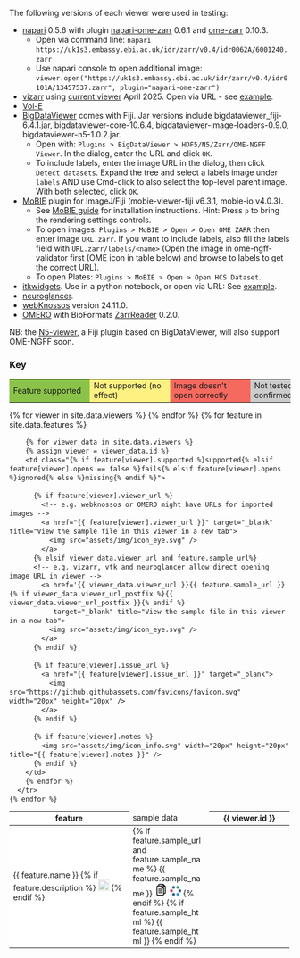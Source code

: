 
The following versions of each viewer were used in testing:

- <a href="https://napari.org">napari</a> 0.5.6 with plugin <a href="https://github.com/ome/napari-ome-zarr/">napari-ome-zarr</a> 0.6.1 and <a href="https://github.com/ome/ome-zarr-py/">ome-zarr</a> 0.10.3.
  - Open via command line: `napari https://uk1s3.embassy.ebi.ac.uk/idr/zarr/v0.4/idr0062A/6001240.zarr`
  - Use napari console to open additional image: `viewer.open("https://uk1s3.embassy.ebi.ac.uk/idr/zarr/v0.4/idr0101A/13457537.zarr", plugin="napari-ome-zarr")`
- <a href="https://github.com/hms-dbmi/vizarr/">vizarr</a> using <a href="https://hms-dbmi.github.io/vizarr">current viewer</a> April 2025. Open via URL - see <a href="https://hms-dbmi.github.io/vizarr/?source=https://uk1s3.embassy.ebi.ac.uk/idr/zarr/v0.3/idr0079A/9836998.zarr">example</a>.
- [Vol-E](https://github.com/allen-cell-animated/vole-app) 
- <a href="https://imagej.net/plugins/bdv/">BigDataViewer</a> comes with Fiji. Jar versions include bigdataviewer_fiji-6.4.1.jar, bigdataviewer-core-10.6.4, bigdataviewer-image-loaders-0.9.0, bigdataviewer-n5-1.0.2.jar.
  - Open with: `Plugins > BigDataViewer > HDF5/N5/Zarr/OME-NGFF Viewer`. In the dialog, enter the URL and click `OK`.
  - To include labels, enter the image URL in the dialog, then click `Detect datasets`. Expand the tree and select a labels image under `labels` AND use Cmd-click to also select the top-level parent image. With both selected, click `OK`.
- <a href="https://github.com/mobie/mobie-viewer-fiji/">MoBIE</a> plugin for ImageJ/Fiji (mobie-viewer-fiji v6.3.1, mobie-io v4.0.3).
  - See <a href="https://omero-guides.readthedocs.io/en/latest/fiji/docs/view_mobie_zarr.html">MoBIE  guide</a> for installation instructions. Hint: Press ``p`` to bring the rendering settings controls.
  - To open images: `Plugins > MoBIE > Open > Open OME ZARR` then enter image `URL.zarr`. If you want to include labels, also fill the labels field with `URL.zarr/labels/<name>` (Open the image in ome-ngff-validator first (OME icon in table below) and browse to labels to get the correct URL).
  - To open Plates: `Plugins > MoBIE > Open > Open HCS Dataset`.
- <a href="https://itkwidgets.readthedocs.io/en/latest">itkwidgets</a>. Use in a python notebook, or open via URL: See <a href="https://kitware.github.io/itk-vtk-viewer/app/?rotate=false&fileToLoad=https://uk1s3.embassy.ebi.ac.uk/idr/zarr/v0.4/idr0062A/6001240.zarr">example</a>.
- <a href="https://github.com/google/neuroglancer">neuroglancer</a>.
- <a href="https://webknossos.org">webKnossos</a> version 24.11.0.
- <a href="https://www.openmicroscopy.org/omero/">OMERO</a> with BioFormats <a href="https://github.com/ome/ZarrReader">ZarrReader</a> 0.2.0.

NB: the <a href="https://github.com/saalfeldlab/n5-viewer">N5-viewer</a>, a Fiji plugin based on BigDataViewer, will also support OME-NGFF soon.


<style>
  .supported {
    background: #8BC34A;
  }
  .fails {
    background: #f44336c9;
  }
  .ignored {
    background: #ffeb3ba1;
  }
  .missing {
    background: #cccccc;
  }
  .feature img {
    opacity: 0.5;
  }
  .feature {
    background: white;
    position: sticky;
    left: 0;
    z-index: 10;
    min-width: 200px;
    max-width: 200px;
  }
  .supported img, .fails img, .missing img, .ignored img {
    opacity: 0.5;
  }

  .icon {
      width: 24px;
      height: 24px;
  }
  .no_border {
      border: none;
      background: none;
      padding: 0;
  }
  .shake {
      animation: 0.1s linear 0s infinite alternate seesaw;
  }

  td, th {
    max-width: 130px;
    min-width: 130px;
  }

  @-webkit-keyframes seesaw { from { transform: rotate(-0.05turn) } to { transform: rotate(0.05turn); }  }
  @keyframes seesaw { from { transform: rotate(-0.05turn) } to { transform: rotate(0.05turn); }  }
</style>

<h3>Key</h3>

<table>
  <tbody>
  <tr>
    <td class="supported">Feature supported</td>
    <td class="ignored">Not supported (no effect)</td>
    <td class="fails">Image doesn't open correctly</td>
    <td class="missing">Not tested / not confirmed</td>
  </tr>
  </tbody>
</table>

  

<table>
  <thead>
    <tr>
      <th class="feature">feature</th>
      <td>sample data</td>
      {% for viewer in site.data.viewers %}
        <th>{{ viewer.id }}</th>
      {% endfor %}
    </tr>
  </thead>
  <tbody>
    {% for feature in site.data.features %}
      <tr>
        <td class="feature">
          {{ feature.name }}
          {% if feature.description %}
            <img src="assets/img/icon_info.svg" width="20px" height="20px" title="{{ feature.description }}" />
          {% endif %}
        </td>
        <td class="sample">
          {% if feature.sample_url and feature.sample_name %}
            {{ feature.sample_name }}
            <button class="no_border" title="Copy S3 URL to clipboard" onclick="copyTextToClipboard('{{ feature.sample_url }}')">
              <img src="assets/img/copy.png" width="24px" height="24px" />
            </button>
            <a href="https://ome.github.io/ome-ngff-validator/?source={{ feature.sample_url }}" target="_blank" title="Open in ome-ngff-validator">
              <img src="assets/img/ome_logo-16x16.png" width="20px" height="20px" /></a>
          {% endif %}
          {% if feature.sample_html %}
            {{ feature.sample_html }}
          {% endif %}
        </td>

        {% for viewer_data in site.data.viewers %}
        {% assign viewer = viewer_data.id %}
        <td class="{% if feature[viewer].supported %}supported{% elsif feature[viewer].opens == false %}fails{% elsif feature[viewer].opens %}ignored{% else %}missing{% endif %}">

          {% if feature[viewer].viewer_url %}
            <!-- e.g. webknossos or OMERO might have URLs for imported images -->
            <a href="{{ feature[viewer].viewer_url }}" target="_blank" title="View the sample file in this viewer in a new tab">
              <img src="assets/img/icon_eye.svg" />
            </a>
          {% elsif viewer_data.viewer_url and feature.sample_url%}
          <!-- e.g. vizarr, vtk and neuroglancer allow direct opening image URL in viewer -->
            <a href='{{ viewer_data.viewer_url }}{{ feature.sample_url }}{% if viewer_data.viewer_url_postfix %}{{ viewer_data.viewer_url_postfix }}{% endif %}'
               target="_blank" title="View the sample file in this viewer in a new tab">
              <img src="assets/img/icon_eye.svg" />
            </a>
          {% endif %}

          {% if feature[viewer].issue_url %}
            <a href="{{ feature[viewer].issue_url }}" target="_blank">
              <img src="https://github.githubassets.com/favicons/favicon.svg" width="20px" height="20px" />
            </a>
          {% endif %}

          {% if feature[viewer].notes %}
            <img src="assets/img/icon_info.svg" width="20px" height="20px" title="{{ feature[viewer].notes }}" />
          {% endif %}
        </td>
        {% endfor %}
      </tr>
    {% endfor %}
  </tbody>
</table>

<script>


function copyTextToClipboard(text) {
    var textArea = document.createElement("textarea");
    // Place in the top-left corner of screen regardless of scroll position.
    textArea.style.position = 'fixed';

    textArea.value = text;

    document.body.appendChild(textArea);
    textArea.focus();
    textArea.select();

    var successful;
    try {
        successful = document.execCommand('copy');
    } catch (err) {
        console.log('Oops, unable to copy');
    }
    document.body.removeChild(textArea);

    if (successful) {
        // show user that copying happened - shake for 1 second
        let target = event.target;
        let html = target.innerHTML;
        target.classList.add("shake");
        setTimeout(() => {
            // reset after 1 second
            target.classList.remove("shake");
        }, 1000)
    } else {
        console.log("Copying failed")
    }
}
</script>
